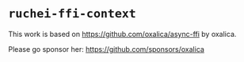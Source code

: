 # `ruchei-ffi-context`

This work is based on <https://github.com/oxalica/async-ffi> by oxalica.

Please go sponsor her: <https://github.com/sponsors/oxalica>
